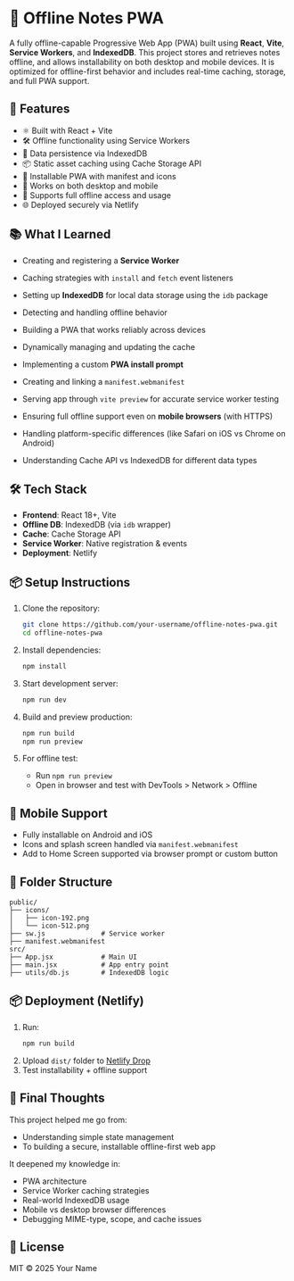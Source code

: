 # 📝 Offline Notes PWA

A fully offline-capable Progressive Web App (PWA) built using **React**, **Vite**, **Service Workers**, and **IndexedDB**. This project stores and retrieves notes offline, and allows installability on both desktop and mobile devices. It is optimized for offline-first behavior and includes real-time caching, storage, and full PWA support.


## 🚀 Features

- ⚛️ Built with React + Vite
- 🛠 Offline functionality using Service Workers
- 🧠 Data persistence via IndexedDB
- 📦 Static asset caching using Cache Storage API
- 🧭 Installable PWA with manifest and icons
- 💾 Works on both desktop and mobile
- 📶 Supports full offline access and usage
- 🌐 Deployed securely via Netlify


## 📚 What I Learned

- Creating and registering a **Service Worker**
- Caching strategies with `install` and `fetch` event listeners
- Setting up **IndexedDB** for local data storage using the `idb` package
- Detecting and handling offline behavior
- Building a PWA that works reliably across devices


- Dynamically managing and updating the cache
- Implementing a custom **PWA install prompt**
- Creating and linking a `manifest.webmanifest`
- Serving app through `vite preview` for accurate service worker testing
- Ensuring full offline support even on **mobile browsers** (with HTTPS)
- Handling platform-specific differences (like Safari on iOS vs Chrome on Android)
- Understanding Cache API vs IndexedDB for different data types



## 🛠 Tech Stack

- **Frontend**: React 18+, Vite
- **Offline DB**: IndexedDB (via `idb` wrapper)
- **Cache**: Cache Storage API
- **Service Worker**: Native registration & events
- **Deployment**: Netlify


## 📦 Setup Instructions

1. Clone the repository:

   ```bash
   git clone https://github.com/your-username/offline-notes-pwa.git
   cd offline-notes-pwa
   ```

2. Install dependencies:

   ```bash
   npm install
   ```

3. Start development server:

   ```bash
   npm run dev
   ```

4. Build and preview production:

   ```bash
   npm run build
   npm run preview
   ```

5. For offline test:

   - Run `npm run preview`
   - Open in browser and test with DevTools > Network > Offline



## 📱 Mobile Support

- Fully installable on Android and iOS
- Icons and splash screen handled via `manifest.webmanifest`
- Add to Home Screen supported via browser prompt or custom button



## 📂 Folder Structure

```
public/
├── icons/
│   ├── icon-192.png
│   └── icon-512.png
├── sw.js              # Service worker
├── manifest.webmanifest
src/
├── App.jsx            # Main UI
├── main.jsx           # App entry point
├── utils/db.js        # IndexedDB logic
```



## 📦 Deployment (Netlify)

1. Run:
   ```bash
   npm run build
   ```
2. Upload `dist/` folder to [Netlify Drop](https://app.netlify.com/drop)
3. Test installability + offline support



## 📌 Final Thoughts

This project helped me go from:

- Understanding simple state management
- To building a secure, installable offline-first web app

It deepened my knowledge in:

- PWA architecture
- Service Worker caching strategies
- Real-world IndexedDB usage
- Mobile vs desktop browser differences
- Debugging MIME-type, scope, and cache issues



## 🔗 License

MIT © 2025 Your Name

